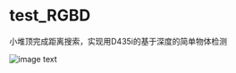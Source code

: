 # test_RGBD

小堆顶完成距离搜索，实现用D435i的基于深度的简单物体检测

![image text](https://github.com/andersonhusky/test_RGBD/blob/main/img-folder/recorded.gif)